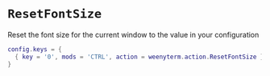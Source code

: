 # `ResetFontSize`

Reset the font size for the current window to the value in your configuration

```lua
config.keys = {
  { key = '0', mods = 'CTRL', action = weenyterm.action.ResetFontSize },
}
```


